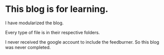 # This blog is for learning.
I have modularized the blog.

Every type of file is in their respective folders.

I never received the google account to include the feedburner. So this blog was never completed.
